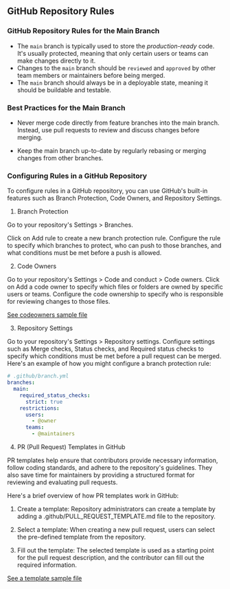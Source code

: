 ## GitHub Repository Rules

### GitHub Repository Rules for the Main Branch

- The `main` branch is typically used to store the _production-ready_ code.
It's usually protected, meaning that only certain users or teams can make changes directly to it.
- Changes to the `main` branch should be `reviewed` and `approved` by other team members or maintainers before being merged.
- The `main` branch should always be in a deployable state, meaning it should be buildable and testable.


### Best Practices for the Main Branch

- Never merge code directly from feature branches into the main branch. Instead, use pull requests to review and discuss changes before merging.

- Keep the main branch up-to-date by regularly rebasing or merging changes from other branches.



### Configuring Rules in a GitHub Repository

To configure rules in a GitHub repository, you can use GitHub's built-in features such as Branch Protection, Code Owners, and Repository Settings.


1. Branch Protection

Go to your repository's Settings > Branches.

Click on Add rule to create a new branch protection rule.
Configure the rule to specify which branches to protect, who can push to those branches, and what conditions must be met before a push is allowed.


2. Code Owners

Go to your repository's Settings > Code and conduct > Code owners.
Click on Add a code owner to specify which files or folders are owned by specific users or teams.
Configure the code ownership to specify who is responsible for reviewing changes to those files.

[See codeowners sample file](https://github.com/leorenis/swift-samples/blob/main/.github/CODEOWNERS)


3. Repository Settings

Go to your repository's Settings > Repository settings.
Configure settings such as Merge checks, Status checks, and Required status checks to specify which conditions must be met before a pull request can be merged.
Here's an example of how you might configure a branch protection rule:

```yaml
# .github/branch.yml
branches:
  main:
    required_status_checks:
      strict: true
    restrictions:
      users:
        - @owner
      teams:
        - @maintainers
```

4. PR (Pull Request) Templates in GitHub

PR templates help ensure that contributors provide necessary information, follow coding standards, and adhere to the repository's guidelines. They also save time for maintainers by providing a structured format for reviewing and evaluating pull requests.

Here's a brief overview of how PR templates work in GitHub:

1. Create a template: Repository administrators can create a template by adding a .github/PULL_REQUEST_TEMPLATE.md file to the repository.

2. Select a template: When creating a new pull request, users can select the pre-defined template from the repository.

3. Fill out the template: The selected template is used as a starting point for the pull request description, and the contributor can fill out the required information.


[See a template sample file](https://github.com/leorenis/swift-samples/blob/main/.github/pull_request_template.md)